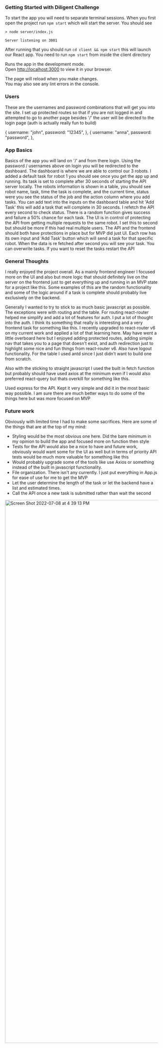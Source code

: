 ### Getting Started with Diligent Challenge 

To start the app you will need to separate terminal sessions. When you first open the project run `npm start` which will start the server. You should see 

```
> node server/index.js

Server listening on 3001
```

After running that you should run `cd client && npm start` this will launch our React app. You need to run `npm start` from inside the client directory

Runs the app in the development mode.\
Open [http://localhost:3000](http://localhost:3000) to view it in your browser.

The page will reload when you make changes.\
You may also see any lint errors in the console.

### Users 

These are the usernames and password combinations that will get you into the site. I set up protected routes so that if you are not logged in and attempted to go to another page besides '/' the user will be directed to the login page (auth is actually really fun to build)

 {
    username: "john",
    password: "12345",
  },
  {
    username: "anna",
    password: "password",
  },

### App Basics
 Basics of the app you will land on '/' and from there login. Using the password / usernames above on login you will be redirected to the dashboard. The dashboard is where we are able to control our 3 robots. I added a default task for robot 1 you should see once you get the app up and running. Its task is set to complete after 30 seconds of starting the API server locally. The robots information is shown in a table, you should see robot name, task, time the task is complete, and the current time, status were you see the status of the job and the action column where you add tasks. You can add text into the inputs on the dashboard table and hit 'Add Task' this will add a task that will complete in 30 seconds. I refetch the API every second to check status. There is a random function gives success and failure a 50% chance for each task. The UI is in control of protecting the API from getting multiple requests to the same robot. I set this to second but should be more if this had real multiple users. The API and the frontend should both have protections in place but for MVP did just UI. Each row has its own input and 'Add Task' button which will send a task for that specific robot. When the data is re fetched after second you will see your task. You can overwrite tasks. If you want to reset the tasks restart the API


### General Thoughts 

I really enjoyed the project overall. As a mainly frontend engineer I focused more on the UI and also but more logic that should definitely live on the server on the frontend just to get everything up and running in an MVP state for a project like this. Some examples of this are the random functionality and some of the logic around if a task is complete should probably live exclusively on the backend. 

Generally I wanted to try to stick to as much basic javascript as possible. The exceptions were with routing and the table. For routing react-router helped me simplify and add a lot of features for auth. I put a lot of thought into the auth. I think its something that really is interesting and a very frontend task for something like this. I recently upgraded to react-router v6 on my current work and applied a lot of that learning here. May have went a little overboard here but I enjoyed adding protected routes, adding simple nav that takes you to a page that doesn't exist, and auth redirection just to highlight some nice and fun things from react-router v6. Also have logout functionality.  For the table I used antd since I just didn't want to build one from scratch. 

Also with the sticking to straight javascript I used the built in fetch function but probably should have used axios at the minimum even if I would also preferred react-query but thats overkill for something like this. 

Used express for the API. Kept it very simple and did it in the most basic way possible. I am sure there are much better ways to do some of the things here but was more focused on MVP


### Future work

Obviously with limited time I had to make some sacrifices. Here are some of the things that are at the top of my mind:

* Styling would be the most obvious one here. Did the bare minimum in my opinion to build the app and focused more on function then style
* Tests for the API would also be a nice to have and future work, obviously would want some for the UI as well but in terms of priority API tests would be much more valuable for something like this
* Would probably upgrade some of the tools like use Axios or something instead of the built in javascript functionality.
* File organization. There isn't any currently. I just put everything in App.js for ease of use for me to get the MVP
* Let the user determine the length of the task or let the backend have a list and estimated times.
* Call the API once a new task is submitted rather than wait the second


<img width="1783" alt="Screen Shot 2022-07-08 at 4 39 13 PM" src="https://user-images.githubusercontent.com/17502133/178073827-4b863ebf-8bb5-4644-808f-50e91895d880.png">
